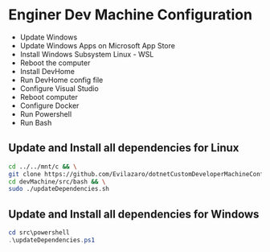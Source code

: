 # Enginer Dev Machine Configuration


- Update Windows
- Update Windows Apps on Microsoft App Store
- Install Windows Subsystem Linux - WSL
- Reboot the computer
- Install DevHome
- Run DevHome config file
- Configure Visual Studio
- Reboot computer
- Configure Docker
- Run Powershell
- Run Bash

## Update and Install all dependencies for Linux
``` bash
cd ../../mnt/c && \
git clone https://github.com/Evilazaro/dotnetCustomDeveloperMachineConfiguration.git devMachine && \
cd devMachine/src/bash && \
sudo ./updateDependencies.sh
```
## Update and Install all dependencies for Windows
``` powershell
cd src\powershell
.\updateDependencies.ps1
```